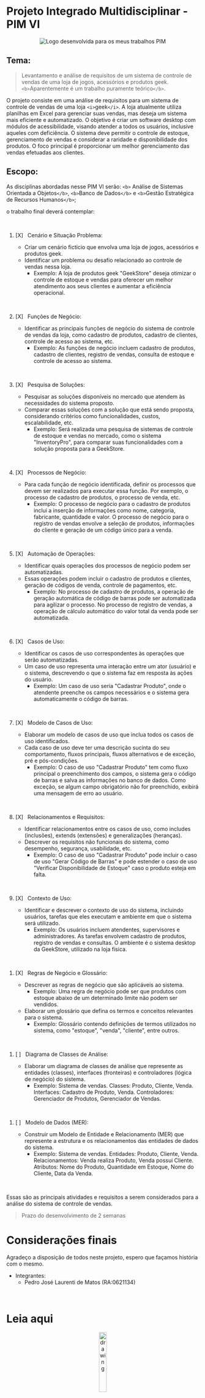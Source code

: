 # Projeto Integrado Multidisciplinar - PIM VI

<div align="center">

![Logo desenvolvida para os meus trabalhos PIM](./p%C3%A1gina%20de%20explica%C3%A7%C3%B5es/img/PIM-VI-LOGO.png)

</div>

## Tema:

> Levantamento e análise de requisitos de um sistema de controle de vendas de uma loja de jogos, acessórios e produtos geek. `<b>`Aparentemente é um trabalho puramente teórico`</b>`.

O projeto consiste em uma análise de requisitos para um sistema de controle de vendas de uma loja `<i>`geek`</i>`. A loja atualmente utiliza planilhas em Excel para gerenciar suas vendas, mas deseja um sistema mais eficiente e automatizado. O objetivo é criar um software desktop com módulos de acessibilidade, visando atender a todos os usuários, inclusive aqueles com deficiência. O sistema deve permitir o controle de estoque, gerenciamento de vendas e considerar a raridade e disponibilidade dos produtos. O foco principal é proporcionar um melhor gerenciamento das vendas efetuadas aos clientes.

## Escopo:

As disciplinas abordadas nesse PIM VI serão: `<b>` Análise de Sistemas Orientada a Objetos`</b>`, `<b>`Banco de Dados`</b>` e `<b>`Gestão Estratégica de Recursos Humanos`</b>`;

o trabalho final deverá contemplar:

<br>

1. [X] &nbsp; Cenário e Situação Problema:

    - Criar um cenário fictício que envolva uma loja de jogos, acessórios e produtos geek.
    - Identificar um problema ou desafio relacionado ao controle de vendas nessa loja.
      - Exemplo: A loja de produtos geek "GeekStore" deseja otimizar o controle de estoque e vendas para oferecer um melhor atendimento aos seus clientes e aumentar a eficiência operacional.

<br>

2. [X] &nbsp; Funções de Negócio:

    - Identificar as principais funções de negócio do sistema de controle de vendas da loja, como cadastro de produtos, cadastro de clientes, controle de acesso ao sistema, etc.
      - Exemplo: As funções de negócio incluem cadastro de produtos, cadastro de clientes, registro de vendas, consulta de estoque e controle de acesso ao sistema.

<br>

3. [X] &nbsp; Pesquisa de Soluções:

    - Pesquisar as soluções disponíveis no mercado que atendem às necessidades do sistema proposto.
    - Comparar essas soluções com a solução que está sendo proposta, considerando critérios como funcionalidades, custos, escalabilidade, etc.
      - Exemplo: Será realizada uma pesquisa de sistemas de controle de estoque e vendas no mercado, como o sistema "InventoryPro", para comparar suas funcionalidades com a solução proposta para a GeekStore.

<br>

4. [X] &nbsp; Processos de Negócio:

    - Para cada função de negócio identificada, definir os processos que devem ser realizados para executar essa função. Por exemplo, o processo de cadastro de produtos, o processo de venda, etc.
      - Exemplo: O processo de negócio para o cadastro de produtos inclui a inserção de informações como nome, categoria, fabricante, quantidade e valor. O processo de negócio para o registro de vendas envolve a seleção de produtos, informações do cliente e geração de um código único para a venda.

<br>

5. [X] &nbsp; Automação de Operações:

    - Identificar quais operações dos processos de negócio podem ser automatizadas.
    - Essas operações podem incluir o cadastro de produtos e clientes, geração de códigos de venda, controle de pagamentos, etc.
      - Exemplo: No processo de cadastro de produtos, a operação de geração automática de código de barras pode ser automatizada para agilizar o processo. No processo de registro de vendas, a operação de cálculo automático do valor total da venda pode ser automatizada.

<br>

6. [X] &nbsp; Casos de Uso:

    - Identificar os casos de uso correspondentes às operações que serão automatizadas.
    - Um caso de uso representa uma interação entre um ator (usuário) e o sistema, descrevendo o que o sistema faz em resposta às ações do usuário.
      - Exemplo: Um caso de uso seria "Cadastrar Produto", onde o atendente preenche os campos necessários e o sistema gera automaticamente o código de barras.

<br>

7. [X] &nbsp; Modelo de Casos de Uso:

    - Elaborar um modelo de casos de uso que inclua todos os casos de uso identificados.
    - Cada caso de uso deve ter uma descrição sucinta do seu comportamento, fluxos principais, fluxos alternativos e de exceção, pré e pós-condições.
      - Exemplo: O caso de uso "Cadastrar Produto" tem como fluxo principal o preenchimento dos campos, o sistema gera o código de barras e salva as informações no banco de dados. Como exceção, se algum campo obrigatório não for preenchido, exibirá uma mensagem de erro ao usuário.

<br>

8. [X] &nbsp; Relacionamentos e Requisitos:

    - Identificar relacionamentos entre os casos de uso, como includes (inclusões), extends (extensões) e generalizações (heranças).
    - Descrever os requisitos não funcionais do sistema, como desempenho, segurança, usabilidade, etc.
      - Exemplo: O caso de uso "Cadastrar Produto" pode incluir o caso de uso "Gerar Código de Barras" e pode estender o caso de uso "Verificar Disponibilidade de Estoque" caso o produto esteja em falta.

<br>

9. [X] &nbsp; Contexto de Uso:

    - Identificar e descrever o contexto de uso do sistema, incluindo usuários, tarefas que eles executam e ambiente em que o sistema será utilizado.
      - Exemplo: Os usuários incluem atendentes, supervisores e administradores. As tarefas envolvem cadastro de produtos, registro de vendas e consultas. O ambiente é o sistema desktop da GeekStore, utilizado na loja física.

<br>

1. [X] &nbsp; Regras de Negócio e Glossário:

     - Descrever as regras de negócio que são aplicáveis ao sistema.
       - Exemplo: Uma regra de negócio pode ser que produtos com estoque abaixo de um determinado limite não podem ser vendidos.
     - Elaborar um glossário que defina os termos e conceitos relevantes para o sistema.
       - Exemplo: Glossário contendo definições de termos utilizados no sistema, como "estoque", "venda", "cliente", entre outros.

<br>

1. [ ] &nbsp; Diagrama de Classes de Análise:

     - Elaborar um diagrama de classes de análise que represente as entidades (classes), interfaces (fronteiras) e controladores (lógica de negócio) do sistema.
       - Exemplo: Sistema de vendas. Classes: Produto, Cliente, Venda. Interfaces: Cadastro de Produto, Venda. Controladores: Gerenciador de Produtos, Gerenciador de Vendas.

<br>

1. [ ] &nbsp; Modelo de Dados (MER):

     - Construir um Modelo de Entidade e Relacionamento (MER) que represente a estrutura e os relacionamentos das entidades de dados do sistema.
       - Exemplo: Sistema de vendas. Entidades: Produto, Cliente, Venda. Relacionamentos: Venda realiza Produto, Venda possui Cliente. Atributos: Nome do Produto, Quantidade em Estoque, Nome do Cliente, Data da Venda.

<br>

Essas são as principais atividades e requisitos a serem considerados para a análise do sistema de controle de vendas.

> Prazo do desenvolvimento de 2 semanas

# Considerações finais

Agradeço a disposição de todos neste projeto, espero que façamos história com o mesmo.

- Integrantes:
  - Pedro José Laurenti de Matos (RA:0621134)

<br>

# Leia aqui

<div align="center">

<img src="https://pkgs.rstudio.com/rmarkdown/reference/figures/logo.png" alt="drawing" width="20%"/>

`<u>`[Página feita com R Markdown](https://www.pimvi.orbytesistemas.com)`</u>`
`<u>`[Github com código fonte](https://github.com/Pedro-Laurenti/PIM-VI)`</u>`

<br>

<img src="https://cdn.worldvectorlogo.com/logos/latex.svg" alt="drawing" width="20%"/>

`<u>`[Documentação final seguindo ABNT](http://www.pimvi.orbytesistemas.com/PIM-VI.pdf/)`</u>`

</div>
